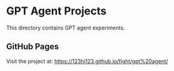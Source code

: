 # GPT Agent Projects

This directory contains GPT agent experiments.

## GitHub Pages

Visit the project at: https://123hi123.github.io/fight/gpt%20agent/